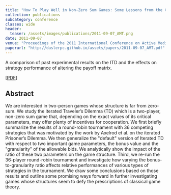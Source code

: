 ```yaml
---
title: "How To Play Well in Non-Zero Sum Games: Some Lessons from the Generalized Traveler's Dilemma"
collection: publications
subcategory: conference
classes: wide
header: 
  teaser: /assets/images/publications/2011-09-07_AMT.png
date: 2011-09-07
venue: "Proceedings of the 2011 International Conference on Active Media Technology (AMT)"
paperurl: "http://daslerpc.github.io/assets/papers/2011-09-07_AMT.pdf"
---
```


A comparison of past experimental results on the ITD and the effects on strategy performance of altering the payoff matrix.

\[[PDF](/assets/papers/2011-09-07_AMT.pdf)\]

## Abstract
We are interested in two-person games whose structure is far from zero-sum. We study the iterated Traveler’s Dilemma (TD) which is a two-player, non-zero sum game that, depending on the exact values of its critical parameters, may offer plenty of incentives for cooperation. We first briefly summarize the results of a round-robin tournament with 36 competing strategies that was motivated by the work by Axelrod et al. on the iterated Prisoner’s Dilemma. We then generalize the "default" version of Iterated TD with respect to two important game parameters, the bonus value and the "granularity" of the allowable bids.
We analytically show the impact of the ratio of these two parameters on the game structure. Third, we re-run the 36-player round-robin tournament and investigate how varying the bonus-to-granularity ratio affects relative performances of various types of strategies in the tournament. We draw some conclusions based on those results and outline some promising ways forward in further investigating games whose structures seem to defy the prescriptions of classical game theory.